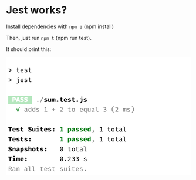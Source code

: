 # Jest works?

Install dependencies with `npm i` (npm install)

Then, just run `npm t` (npm run test).

It should print this:

![](./images/jest.png)